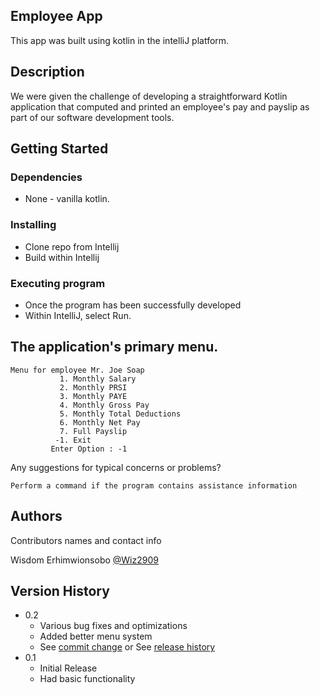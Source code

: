 ## Employee App

This app was built using kotlin in the intelliJ platform.

## Description

We were given the challenge of developing a straightforward Kotlin application that 
computed and printed an employee's pay and payslip as part of our software development tools.

## Getting Started

### Dependencies

* None - vanilla kotlin.

### Installing

* Clone repo from Intellij
* Build within Intellij

### Executing program

* Once the program has been successfully developed
* Within IntelliJ, select Run.

## The application's primary menu.
```
Menu for employee Mr. Joe Soap
           1. Monthly Salary
           2. Monthly PRSI
           3. Monthly PAYE
           4. Monthly Gross Pay
           5. Monthly Total Deductions
           6. Monthly Net Pay
           7. Full Payslip
          -1. Exit
         Enter Option : -1
```



Any suggestions for typical concerns or problems?
```
Perform a command if the program contains assistance information
```

## Authors

Contributors names and contact info

Wisdom Erhimwionsobo
[@Wiz2909](https://github.com/Wisdomerh)

## Version History

* 0.2
  * Various bug fixes and optimizations
  * Added better menu system
  * See [commit change]() or See [release history]()
* 0.1
  * Initial Release
  * Had basic functionality
